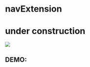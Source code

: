 # navExtension

# under construction

![](https://images2.imgbox.com/29/b6/IIuZxtkB_o.png)

## DEMO: 
